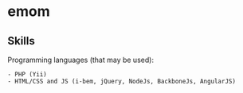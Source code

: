 # emom

## Skills

Programming languages (that may be used):

	- PHP (Yii)
	- HTML/CSS and JS (i-bem, jQuery, NodeJs, BackboneJs, AngularJS)
